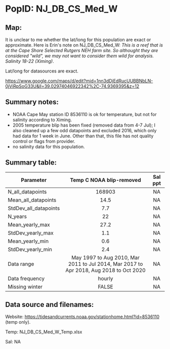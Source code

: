 # PopID: NJ_DB_CS_Med_W

## Map:

It is unclear to me whether the lat/long for this population are exact or approximate. Here is Erin's note on NJ_DB_CS_Med_W: *This is a reef that is at the Cape Shore Selected Rutgers NEH farm site. So althought they are considered "wild", we may not want to consider them wild for analysis. Salinity 18-22 (Ximing)*. 

Lat/long for datasources are exact.

https://www.google.com/maps/d/edit?mid=1nn3dDjEdRucUUBBNbLN-0jViRpSoG33U&ll=39.02974046922342%2C-74.9369395&z=12

## Summary notes:

- NOAA Cape May station ID 8536110 is ok for temperature, but not for salinity according to Ximing.
- 2005 temperature blip has been fixed (removed data from 4-7 Jul); I also cleaned up a few odd datapoints and excluded 2016, which only had data for 1 week in June. Other than that, this file has not quality control or flags from provider.
- no salinity data for this population.

## Summary table:

| Parameter             | Temp C NOAA blip-removed  |          Sal ppt           |
| ----------------------| :-----------------------: | :------------------------: |
| N_all_datapoints      |           168903          |             NA             |
| Mean_all_datapoints   |            14.5           |             NA             |
| StdDev_all_datapoints |             7.7           |             NA             |
| N_years               |             22            |             NA             |
| Mean_yearly_max       |             27.2          |             NA             |
| StdDev_yearly_max     |             1.1           |             NA             |
| Mean_yearly_min       |             0.6           |             NA             |
| StdDev_yearly_min     |             2.4           |             NA             |
| Data range            |May 1997 to Aug 2010, Mar 2011 to Jul 2014, Mar 2017 to Apr 2018, Aug 2018 to Oct 2020|    NA    |
| Data frequency        |            hourly         |             NA             |
| Missing winter        |            FALSE          |             NA             |


## Data source and filenames:

Website: https://tidesandcurrents.noaa.gov/stationhome.html?id=8536110 (temp only).

Temp: NJ_DB_CS_Med_W_Temp.xlsx

Sal: NA


